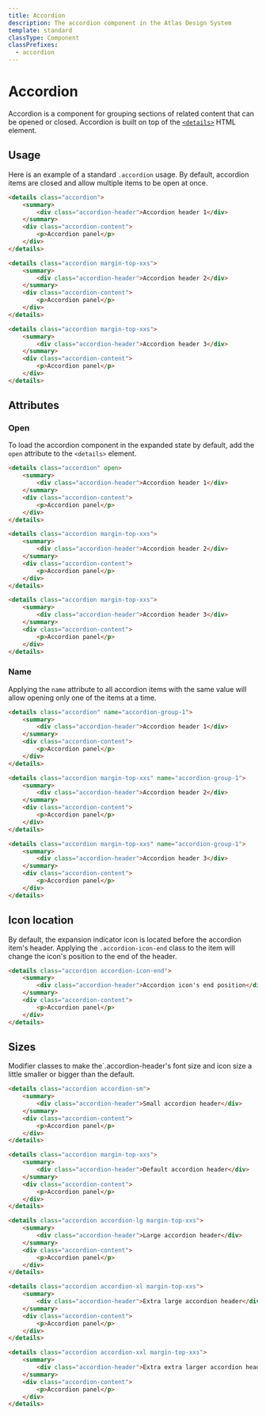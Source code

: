 ```yaml
---
title: Accordion
description: The accordion component in the Atlas Design System
template: standard
classType: Component
classPrefixes:
  - accordion
---
```


# Accordion

Accordion is a component for grouping sections of related content that can be opened or closed. Accordion is built on top of the [`<details>`](https://developer.mozilla.org/en-US/docs/Web/HTML/Element/details#customizing_the_disclosure_widget) HTML element.

## Usage

Here is an example of a standard `.accordion` usage. By default, accordion items are closed and allow multiple items to be open at once.

```html
<details class="accordion">
	<summary>
		<div class="accordion-header">Accordion header 1</div>
	</summary>
	<div class="accordion-content">
		<p>Accordion panel</p>
	</div>
</details>

<details class="accordion margin-top-xxs">
	<summary>
		<div class="accordion-header">Accordion header 2</div>
	</summary>
	<div class="accordion-content">
		<p>Accordion panel</p>
	</div>
</details>

<details class="accordion margin-top-xxs">
	<summary>
		<div class="accordion-header">Accordion header 3</div>
	</summary>
	<div class="accordion-content">
		<p>Accordion panel</p>
	</div>
</details>
```

## Attributes

### Open

To load the accordion component in the expanded state by default, add the `open` attribute to the `<details>` element.

```html
<details class="accordion" open>
	<summary>
		<div class="accordion-header">Accordion header 1</div>
	</summary>
	<div class="accordion-content">
		<p>Accordion panel</p>
	</div>
</details>

<details class="accordion margin-top-xxs">
	<summary>
		<div class="accordion-header">Accordion header 2</div>
	</summary>
	<div class="accordion-content">
		<p>Accordion panel</p>
	</div>
</details>

<details class="accordion margin-top-xxs">
	<summary>
		<div class="accordion-header">Accordion header 3</div>
	</summary>
	<div class="accordion-content">
		<p>Accordion panel</p>
	</div>
</details>
```

### Name

Applying the `name` attribute to all accordion items with the same value will allow opening only one of the items at a time.

```html
<details class="accordion" name="accordion-group-1">
	<summary>
		<div class="accordion-header">Accordion header 1</div>
	</summary>
	<div class="accordion-content">
		<p>Accordion panel</p>
	</div>
</details>

<details class="accordion margin-top-xxs" name="accordion-group-1">
	<summary>
		<div class="accordion-header">Accordion header 2</div>
	</summary>
	<div class="accordion-content">
		<p>Accordion panel</p>
	</div>
</details>

<details class="accordion margin-top-xxs" name="accordion-group-1">
	<summary>
		<div class="accordion-header">Accordion header 3</div>
	</summary>
	<div class="accordion-content">
		<p>Accordion panel</p>
	</div>
</details>
```

## Icon location

By default, the expansion indicator icon is located before the accordion item's header. Applying the `.accordion-icon-end` class to the item will change the icon's position to the end of the header.

```html
<details class="accordion accordion-icon-end">
	<summary>
		<div class="accordion-header">Accordion icon's end position</div>
	</summary>
	<div class="accordion-content">
		<p>Accordion panel</p>
	</div>
</details>
```

## Sizes

Modifier classes to make the`.accordion-header's font size and icon size a little smaller or bigger than the default.

```html
<details class="accordion accordion-sm">
	<summary>
		<div class="accordion-header">Small accordion header</div>
	</summary>
	<div class="accordion-content">
		<p>Accordion panel</p>
	</div>
</details>

<details class="accordion margin-top-xxs">
	<summary>
		<div class="accordion-header">Default accordion header</div>
	</summary>
	<div class="accordion-content">
		<p>Accordion panel</p>
	</div>
</details>

<details class="accordion accordion-lg margin-top-xxs">
	<summary>
		<div class="accordion-header">Large accordion header</div>
	</summary>
	<div class="accordion-content">
		<p>Accordion panel</p>
	</div>
</details>

<details class="accordion accordion-xl margin-top-xxs">
	<summary>
		<div class="accordion-header">Extra large accordion header</div>
	</summary>
	<div class="accordion-content">
		<p>Accordion panel</p>
	</div>
</details>

<details class="accordion accordion-xxl margin-top-xxs">
	<summary>
		<div class="accordion-header">Extra extra larger accordion header</div>
	</summary>
	<div class="accordion-content">
		<p>Accordion panel</p>
	</div>
</details>
```
